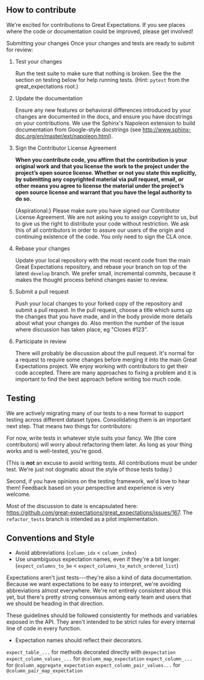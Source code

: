 
## How to contribute
We're excited for contributions to Great Expectations. If you see places where the code or documentation could be improved, please get involved!

Submitting your changes
Once your changes and tests are ready to submit for review:

1. Test your changes

    Run the test suite to make sure that nothing is broken. See the the section on testing below for help running tests. (Hint: `pytest` from the great_expectations root.)

2. Update the documentation
    
    Ensure any new features or behavioral differences introduced by your changes are documented in the docs, and ensure you have docstrings on your contributions. We use the Sphinx's Napoleon extension to build documentation from Google-style docstrings (see http://www.sphinx-doc.org/en/master/ext/napoleon.html).

3. Sign the Contributor License Agreement

    **When you contribute code, you affirm that the contribution is your original work and that you license the work to the project under the project’s open source license. Whether or not you state this explicitly, by submitting any copyrighted material via pull request, email, or other means you agree to license the material under the project’s open source license and warrant that you have the legal authority to do so.**

    {Aspirational:} Please make sure you have signed our Contributor License Agreement. We are not asking you to assign copyright to us, but to give us the right to distribute your code without restriction. We ask this of all contributors in order to assure our users of the origin and continuing existence of the code. You only need to sign the CLA once.
    
4. Rebase your changes

    Update your local repository with the most recent code from the main Great Expectations repository, and rebase your branch on top of the latest `develop` branch. We prefer small, incremental commits, because it makes the thought process behind changes easier to review.

5. Submit a pull request

    Push your local changes to your forked copy of the repository and submit a pull request. In the pull request, choose a title which sums up the changes that you have made, and in the body provide more details about what your changes do. Also mention the number of the issue where discussion has taken place, eg "Closes #123".

6. Participate in review

    There will probably be discussion about the pull request. It's normal for a request to require some changes before merging it into the main Great Expectations project. We enjoy working with contributors to get their code accepted. There are many approaches to fixing a problem and it is important to find the best approach before writing too much code.

## Testing
We are actively migrating many of our tests to a new format to support testing across different dataset types. Consolidating them is an important next step. That means two things for contributors:

For now, write tests in whatever style suits your fancy. We (the core contributors) will worry about refactoring them later. As long as your thing works and is well-tested, you're good.

(This is **not** an excuse to avoid writing tests. All contributions must be under test. We're just not dogmatic about the style of those tests today.)

Second, if you have opinions on the testing framework, we'd love to hear them! Feedback based on your perspective and experience is very welcome.

Most of the discussion to date is encapsulated here: https://github.com/great-expectations/great_expectations/issues/167. The `refactor_tests` branch is intended as a pilot implementation.

## Conventions and Style

* Avoid abbreviations (`column_idx` < `column_index`)
* Use unambiguous expectation names, even if they're a bit longer. (`expect_columns_to_be` < `expect_columns_to_match_ordered_list`)

Expectations aren't just tests---they're also a kind of data documentation. Because we want expectations to be easy to interpret, we're avoiding abbreviations almost everywhere. We're not entirely consistent about this yet, but there's pretty strong consensus among early team and users that we should be heading in that direction.

These guidelines should be followed consistently for methods and variables exposed in the API. They aren't intended to be strict rules for every internal line of code in every function.

* Expectation names should reflect their decorators.

`expect_table_...` for methods decorated directly with `@expectation`
`expect_column_values_...` for `@column_map_expectation`
`expect_column_...` for `@column_aggregate_expectation`
`expect_column_pair_values...` for `@column_pair_map_expectation`
